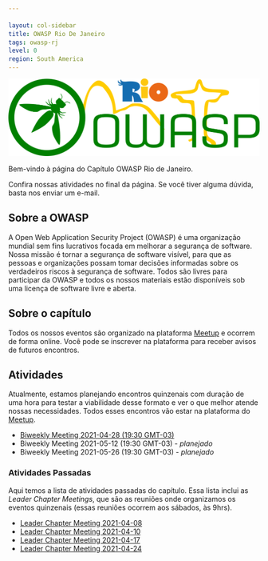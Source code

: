 ```yaml
---

layout: col-sidebar
title: OWASP Rio De Janeiro
tags: owasp-rj
level: 0
region: South America
---
```

![enter image description here](/assets/images/OWASP-RJ-logo.png)

Bem-vindo à página do Capítulo OWASP Rio de Janeiro.

Confira nossas atividades no final da página. Se você tiver alguma dúvida, basta nos enviar um e-mail.

## Sobre a OWASP

A Open Web Application Security Project (OWASP) é uma organização mundial sem fins lucrativos focada em melhorar a segurança de software. Nossa missão é tornar a segurança de software visível, para que as pessoas e organizações possam tomar decisões informadas sobre os verdadeiros riscos à segurança de software. Todos são livres para participar da OWASP e todos os nossos materiais estão disponíveis sob uma licença de software livre e aberta.

## Sobre o capítulo

Todos os nossos eventos são organizado na plataforma [Meetup](https://www.meetup.com/owasp-rio-de-janeiro/) e ocorrem de forma online. Você pode se inscrever na plataforma para receber avisos de futuros encontros.

## Atividades

Atualmente, estamos planejando encontros quinzenais com duração de uma hora para testar a viabilidade desse formato e ver o que melhor atende nossas necessidades. Todos esses encontros vão estar na plataforma do [Meetup](https://www.meetup.com/owasp-rio-de-janeiro/).

- [Biweekly Meeting 2021-04-28 (19:30 GMT-03)](https://www.meetup.com/owasp-rio-de-janeiro/events/277626321/)
- Biweekly Meeting 2021-05-12 (19:30 GMT-03) - *planejado*
- Biweekly Meeting 2021-05-26 (19:30 GMT-03) - *planejado*

### Atividades Passadas

Aqui temos a lista de atividades passadas do capítulo. Essa lista inclui as *Leader Chapter Meetings*, que são as reuniões onde organizamos os eventos quinzenais (essas reuniões ocorrem aos sábados, às 9hrs).

- [Leader Chapter Meeting 2021-04-08](https://docs.google.com/document/d/1u3YMJrP3V-fkY0sl-1SuokX4Lw_iT9IMrMA_mkmGlWA/edit?usp=sharing)
- [Leader Chapter Meeting 2021-04-10](https://docs.google.com/document/d/1eLmoCtclaXZIQ3qFNV3UK6u82eoTQFygCYj8Zz2JSKI/edit?usp=sharing)
- [Leader Chapter Meeting 2021-04-17](https://docs.google.com/document/d/1BtWUdxo1p2LjjQSvgLFJF4yhVC403lo7J_kc_aj1JmQ/edit?usp=sharing)
- [Leader Chapter Meeting 2021-04-24](https://docs.google.com/document/d/184VA1o-vdIO-3RfFC16a1jDvhcjbxSjoF_zJ36p-ZNU/edit?usp=sharing)